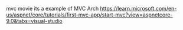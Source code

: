 mvc movie its a example of MVC Arch https://learn.microsoft.com/en-us/aspnet/core/tutorials/first-mvc-app/start-mvc?view=aspnetcore-9.0&tabs=visual-studio
